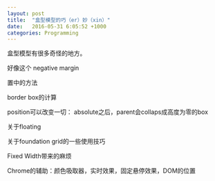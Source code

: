 ```yaml
---
layout: post
title:  "盒型模型的巧（er）妙（xin）"
date:   2016-05-31 6:05:52 +1000
categories: Programming
---
```


盒型模型有很多奇怪的地方。

好像这个 negative margin

置中的方法

border box的计算

position可以改变一切：
absolute之后，parent会collaps成高度为零的box

关于floating

关于foundation grid的一些使用技巧

Fixed Width带来的麻烦

Chrome的辅助：颜色吸取器，实时效果，固定悬停效果，DOM的位置